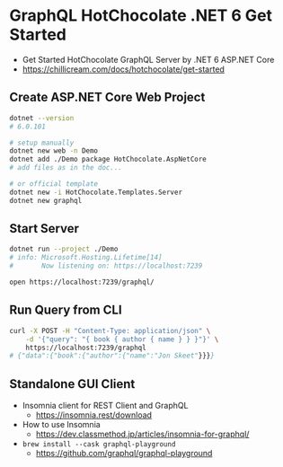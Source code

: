# GraphQL HotChocolate .NET 6 Get Started

* Get Started HotChocolate GraphQL Server by .NET 6 ASP.NET Core
* https://chillicream.com/docs/hotchocolate/get-started

## Create ASP.NET Core Web Project

```bash
dotnet --version
# 6.0.101

# setup manually
dotnet new web -n Demo
dotnet add ./Demo package HotChocolate.AspNetCore
# add files as in the doc...

# or official template
dotnet new -i HotChocolate.Templates.Server
dotnet new graphql
```

## Start Server

```bash
dotnet run --project ./Demo
# info: Microsoft.Hosting.Lifetime[14]
#       Now listening on: https://localhost:7239

open https://localhost:7239/graphql/
```

## Run Query from CLI

```bash
curl -X POST -H "Content-Type: application/json" \
    -d '{"query": "{ book { author { name } } }"}' \
    https://localhost:7239/graphql
# {"data":{"book":{"author":{"name":"Jon Skeet"}}}}
```

## Standalone GUI Client

* Insomnia client for REST Client and GraphQL
  - https://insomnia.rest/download
* How to use Insomnia
  - https://dev.classmethod.jp/articles/insomnia-for-graphql/
* `brew install --cask graphql-playground`
  - https://github.com/graphql/graphql-playground
